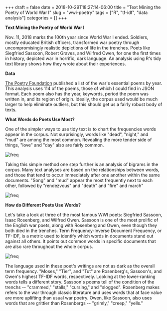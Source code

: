 +++ 
draft = false
date = 2018-10-29T18:27:14-06:00
title = "Text Mining the Poetry of World War I"
slug = "wwi-poetry" 
tags = ["R", "tf-idf", "data analysis"]
categories = []
+++

**Text Mining the Poetry of World War I**  


Nov. 11, 2018 marks the 100th year since World War I ended. Soldiers, mostly educated British officers, transformed war poetry through uncompromisingly realistic depictions of life in the trenches. Poets like Siegfried Sassoon, Robert Graves, and Wilfred Owen, for one the first times in history, depicted war in horrific, dark language. An analysis using R's tidy text library shows how they wrote about their experiences.

**Data**  

[The Poetry Foundation](https://www.poetryfoundation.org/) published a list of the war's essential poems by year. This analysis uses 114 of the poems, those of which I could find in JSON format. Each poem also has the year, keywords, period the poem was written in, and its region of origin. Ideally, the corpus used would be much larger to help eliminate outliers, but this should get us a fairly robust body of texts.

**What Words do Poets Use Most?**  

One of the simpler ways to use tidy text is to chart the frequencies words appear in the corpus. Not surprisingly, words like "dead", "night," and "mud" are among the most common. Revealing the more tender side of things, "love" and "day" also are fairly common.

![freq](posts/graphics/word-freq.png)

Taking this simple method one step further is an analysis of bigrams in the corpus. Many text analyses are based on the relationships between words, and those that tend to occur immediately after one another within the same documents. "Song" and "mud" appear the most frequently next to each other, followed by "rendezvous" and "death" and "fire" and march"

![freq](posts/graphics/bigrams.png)

**How do Different Poets Use Words?**  

Let's take a look at three of the most famous WWI poets: Siegfried Sassoon, Isaac Rosenberg, and Wilfred Owen. Sassoon is one of the most prolific of the English war poets, along with Rosenberg and Owen, even though they both died in the trenches. Term Frequency-Inverse Document Frequency, or TF-IDF, is a metric used to identify which words in documents stand out against all others. It points out common words in specific documents that are also rare throughout the whole corpus.

![freq](posts/graphics/tf-idf-poets.png)

The language used in these poet's writings are not as dark as the overall term frequency. "Moses," "Tier", and "Tut" are Rosenberg's, Sassoon's, and Owen's highest TF-IDF words, respectively. Looking at the lower-ranking words tells a different story. Sassoon's poems tell of the condition of the trenchs -- "crammed," "stalls," "cursing," and "slogged". Rosenberg makes refers to the war through classic literature and uses words that at face value are more uplifting than usual war poetry. Owen, like Sassoon, also uses words that are grittier than Rosenbergs -- "grimly," "creep," "yells."